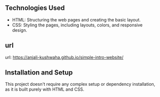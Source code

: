 
## Technologies Used

* HTML: Structuring the web pages and creating the basic layout.
* CSS: Styling the pages, including layouts, colors, and responsive design.

## url
 url: https://anjali-kushwaha.github.io/simple-intro-website/

 ## Installation and Setup
 This project doesn't require any complex setup or dependency installation, as it is built purely with HTML and CSS.

